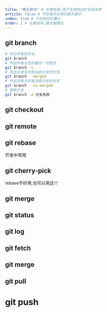 ```yaml
---
title: "常见命令" # 文章标题,用于生成侧边栏目录名称
article: false # 不在首页文章列表页展示
index: true # 不在侧边栏展示
order: 1 # 文章排序,越大越靠后
---
```


## git branch
```bash
# 列出所有的分支
git branch 
# 列出所有分支的最后一次提交
git branch -v
# 列出已经合并到当前分支的分支
git branch --merged
# 列出没有合并奥当前分支的分支
git branch --no-merged
# 删除分支
git branch -d 分支名称
```

## git checkout

## git remote

## git rebase
开发中常用
## git cherry-pick
rebase不好用,也可以用这个
## git merge

## git status

## git log

## git fetch

## git merge

## git pull

# git push